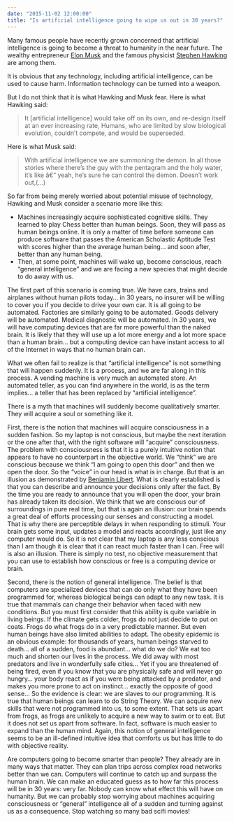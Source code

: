 ```yaml
---
date: "2015-11-02 12:00:00"
title: "Is artificial intelligence going to wipe us out in 30 years?"
---
```




Many famous people have recently grown concerned that artificial intelligence is going to become a threat to humanity in the near future. The wealthy entrepreneur [Elon Musk](https://en.wikipedia.org/wiki/Elon_Musk) and the famous physicist [Stephen Hawking](https://en.wikipedia.org/wiki/Stephen_Hawking) are among them.

It is obvious that any technology, including artificial intelligence, can be used to cause harm. Information technology can be turned into a weapon.

But I do not think that it is what Hawking and Musk fear. Here is what Hawking said:
> It [artificial intelligence] would take off on its own, and re-design itself at an ever increasing rate, Humans, who are limited by slow biological evolution, couldn&rsquo;t compete, and would be superseded.


Here is what Musk said:
> With artificial intelligence we are summoning the demon. In all those stories where there&rsquo;s the guy with the pentagram and the holy water, it&rsquo;s like â€“ yeah, he&rsquo;s sure he can control the demon. Doesn&rsquo;t work out,(&hellip;)



So far from being merely worried about potential misuse of technology, Hawking and Musk consider a scenario more like this:

- Machines increasingly acquire sophisticated cognitive skills. They learned to play Chess better than human beings. Soon, they will pass as human beings online. It is only a matter of time before someone can produce software that passes the American Scholastic Aptitude Test with scores higher than the average human being&hellip; and soon after, better than any human being.
- Then, at some point, machines will wake up, become conscious, reach &ldquo;general intelligence&rdquo; and we are facing a new species that might decide to do away with us.

The first part of this scenario is coming true. We have cars, trains and airplanes without human pilots today&hellip; in 30 years, no insurer will be willing to cover you if you decide to drive your own car. It is all going to be automated. Factories are similarly going to be automated. Goods delivery will be automated. Medical diagnostic will be automated. In 30 years, we will have computing devices that are far more powerful than the naked brain. It is likely that they will use up a lot more energy and a lot more space than a human brain&hellip; but a computing device can have instant access to all of the Internet in ways that no human brain can.

What we often fail to realize is that &ldquo;artificial intelligence&rdquo; is not something that will happen suddenly. It is a process, and we are far along in this process. A vending machine is very much an automated store. An automated teller, as you can find anywhere in the world, is as the term implies&hellip; a teller that has been replaced by &ldquo;artificial intelligence&rdquo;.

There is a myth that machines will suddenly become qualitatively smarter. They will acquire a soul or something like it.

First, there is the notion that machines will acquire consciousness in a sudden fashion. So my laptop is not conscious, but maybe the next iteration or the one after that, with the right software will &ldquo;acquire&rdquo; consciousness. The problem with consciousness is that it is a purely intuitive notion that appears to have no counterpart in the objective world. We &ldquo;think&rdquo; we are conscious because we think &ldquo;I am going to open this door&rdquo; and then we open the door. So the &ldquo;voice&rdquo; in our head is what is in charge. But that is an illusion as demonstrated by [Benjamin Libert](https://en.wikipedia.org/wiki/Benjamin_Libet). What is clearly established is that you can describe and announce your decisions only after the fact. By the time you are ready to announce that you will open the door, your brain has already taken its decision. We think that we are conscious our of surroundings in pure real time, but that is again an illusion: our brain spends a great deal of efforts processing our senses and constructing a model. That is why there are perceptible delays in when responding to stimuli. Your brain gets some input, updates a model and reacts accordingly, just like any computer would do. So it is not clear that my laptop is any less conscious than I am though it is clear that it can react much faster than I can. Free will is also an illusion. There is simply no test, no objective measurement that you can use to establish how conscious or free is a computing device or brain.

Second, there is the notion of general intelligence. The belief is that computers are specialized devices that can do only what they have been programmed for, whereas biological beings can adapt to any new task. It is true that mammals can change their behavior when faced with new conditions. But you must first consider that this ability is quite variable in living beings. If the climate gets colder, frogs do not just decide to put on coats. Frogs do what frogs do in a very predictable manner. But even human beings have also limited abilities to adapt. The obesity epidemic is an obvious example: for thousands of years, human beings starved to death&hellip; all of a sudden, food is abundant&hellip; what do we do? We eat too much and shorten our lives in the process. We did away with most predators and live in wonderfully safe cities&hellip; Yet if you are threatened of being fired, even if you know that you are physically safe and will never go hungry&hellip; your body react as if you were being attacked by a predator, and makes you more prone to act on instinct&hellip; exactly the opposite of good sense&hellip; So the evidence is clear: we are slaves to our programming. It is true that human beings can learn to do String Theory. We can acquire new skills that were not programmed into us, to some extent. That sets us apart from frogs, as frogs are unlikely to acquire a new way to swim or to eat. But it does not set us apart from software. In fact, software is much easier to expand than the human mind. Again, this notion of general intelligence seems to be an ill-defined intuitive idea that comforts us but has little to do with objective reality.

Are computers going to become smarter than people? They already are in many ways that matter. They can plan trips across complex road networks better than we can. Computers will continue to catch up and surpass the human brain. We can make an educated guess as to how far this process will be in 30 years: very far. Nobody can know what effect this will have on humanity. But we can probably stop worrying about machines acquiring consciousness or &ldquo;general&rdquo; intelligence all of a sudden and turning against us as a consequence. Stop watching so many bad scifi movies!

